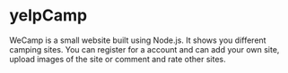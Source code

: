 # yelpCamp
WeCamp is a small website built using Node.js. It shows you different camping sites. You can register for a account and can add your own site, upload images of the site or comment and rate other sites.
